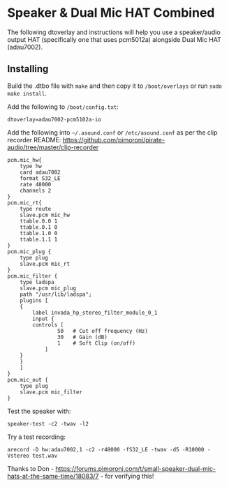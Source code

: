 # Speaker & Dual Mic HAT Combined

The following dtoverlay and instructions will help you use a speaker/audio output HAT (specifically one that uses pcm5012a) alongside Dual Mic HAT (adau7002).

## Installing

Build the .dtbo file with `make` and then copy it to `/boot/overlays` or run `sudo make install`.

Add the following to `/boot/config.txt`:

```
dtoverlay=adau7002-pcm5102a-io
```

Add the following into `~/.asound.conf` or `/etc/asound.conf` as per the clip recorder README: https://github.com/pimoroni/pirate-audio/tree/master/clip-recorder

```
pcm.mic_hw{
    type hw
    card adau7002
    format S32_LE
    rate 48000
    channels 2
}
pcm.mic_rt{
    type route
    slave.pcm mic_hw
    ttable.0.0 1
    ttable.0.1 0
    ttable.1.0 0
    ttable.1.1 1
}
pcm.mic_plug {
    type plug
    slave.pcm mic_rt
}
pcm.mic_filter {
    type ladspa
    slave.pcm mic_plug
    path "/usr/lib/ladspa";
    plugins [
    {
        label invada_hp_stereo_filter_module_0_1
        input {
	    controls [
                50   # Cut off frequency (Hz)
                30   # Gain (dB)
                1    # Soft Clip (on/off)
            ]
	}
    }
    ]
}
pcm.mic_out {
    type plug
    slave.pcm mic_filter
}
```

Test the speaker with:

```
speaker-test -c2 -twav -l2
```

Try a test recording:

```
arecord -D hw:adau7002,1 -c2 -r48000 -fS32_LE -twav -d5 -R10000 -Vstereo test.wav
```


Thanks to Don - https://forums.pimoroni.com/t/small-speaker-dual-mic-hats-at-the-same-time/18083/7 - for verifying this!
